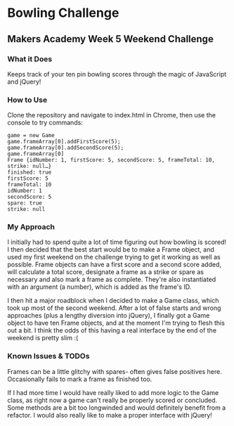 # Bowling Challenge
## Makers Academy Week 5 Weekend Challenge

### What it Does
Keeps track of your ten pin bowling scores through the magic of JavaScript and jQuery!

### How to Use
Clone the repository and navigate to index.html in Chrome, then use the console to try commands:

```
game = new Game
game.frameArray[0].addFirstScore(5);
game.frameArray[0].addSecondScore(5);
game.frameArray[0]
Frame {idNumber: 1, firstScore: 5, secondScore: 5, frameTotal: 10, strike: null…}
finished: true
firstScore: 5
frameTotal: 10
idNumber: 1
secondScore: 5
spare: true
strike: null
```

### My Approach
I initially had to spend quite a lot of time figuring out how bowling is scored! I then decided that the best start would be to make a Frame object, and used my first weekend on the challenge trying to get it working as well as possible. Frame objects can have a first score and a second score added, will calculate a total score, designate a frame as a strike or spare as necessary and also mark a frame as complete. They're also instantiated with an argument (a number), which is added as the frame's ID.

I then hit a major roadblock when I decided to make a Game class, which took up most of the second weekend. After a lot of false starts and wrong approaches (plus a lengthy diversion into jQuery), I finally got a Game object to have ten Frame objects, and at the moment I'm trying to flesh this out a bit. I think the odds of this having a real interface by the end of the weekend is pretty slim :(

### Known Issues & TODOs
Frames can be a little glitchy with spares- often gives false positives here. Occasionally fails to mark a frame as finished too.

If I had more time I would have really liked to add more logic to the Game class, as right now a game can't really be properly scored or concluded. Some methods are a bit too longwinded and would definitely benefit from a refactor. I would also really like to make a proper interface with jQuery!

